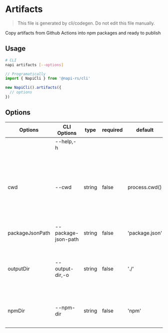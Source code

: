 # Artifacts

> This file is generated by cli/codegen. Do not edit this file manually.

Copy artifacts from Github Actions into npm packages and ready to publish

## Usage

```sh
# CLI
napi artifacts [--options]
```

```typescript
// Programatically
import { NapiCli } from '@napi-rs/cli'

new NapiCli().artifacts({
  // options
})
```

## Options

| Options         | CLI Options         | type   | required | default        | description                                                                                                        |
| --------------- | ------------------- | ------ | -------- | -------------- | ------------------------------------------------------------------------------------------------------------------ |
|                 | --help,-h           |        |          |                | get help                                                                                                           |
| cwd             | --cwd               | string | false    | process.cwd()  | The working directory of where napi command will be executed in, all other paths options are relative to this path |
| packageJsonPath | --package-json-path | string | false    | 'package.json' | Path to `package.json`                                                                                             |
| outputDir       | --output-dir,-o     | string | false    | './'           | Path to the folder where all built `.node` files put, same as `--output-dir` of build command                      |
| npmDir          | --npm-dir           | string | false    | 'npm'          | Path to the folder where the npm packages put                                                                      |
